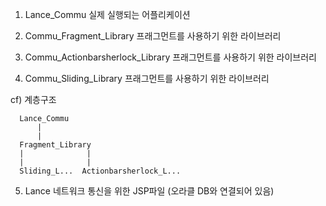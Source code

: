 1. Lance_Commu 
   실제 실행되는 어플리케이션 

2. Commu_Fragment_Library
   프래그먼트를 사용하기 위한 라이브러리 

3. Commu_Actionbarsherlock_Library
   프래그먼트를 사용하기 위한 라이브러리

4. Commu_Sliding_Library 
   프래그먼트를 사용하기 위한 라이브러리 

  cf) 계층구조 
    
      Lance_Commu
          |
          |
      Fragment_Library
      |              |
      |              |
      Sliding_L...  Actionbarsherlock_L...
      

5. Lance 
   네트워크 통신을 위한 JSP파일 (오라클 DB와 연결되어 있음)

